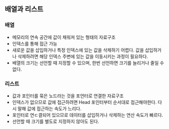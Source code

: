 ## 배열과 리스트

### 배열

-  메모리의 연속 공간에 값이 채워져 있는 형태의 자료구조
-  인덱스를 통해 접근 가능
-  새로운 값을 삽입하거나 특정 인덱스에 있는 값을 삭제하기 어렵다. 값을 삽입하거나 삭제하려면 해당 인덱스 주변에 있는 값을 이동시키는 과정이 필요하다.
-  배열의 크기는 선언할 때 지정할 수 있으며, 한번 선언하면 크기를 늘리거나 줄일 수 없다.

### 리스트

-  값과 포인터를 묶은 노드라는 것을 포언터로 연결한 자료구조
-  인덱스가 없으므로 값에 접근하려면 Head 포인터부터 순서대로 접근해야한다. 다시 말해 값에 접근하는 속도가 느리다.
-  포인터로 연ㄷ결되어 있으므로 데이터를 삽입하거나 삭제하는 연산 속도가 빠르다.
-  선언할 때 크기를 별도로 지정하지 않아도 된다.
